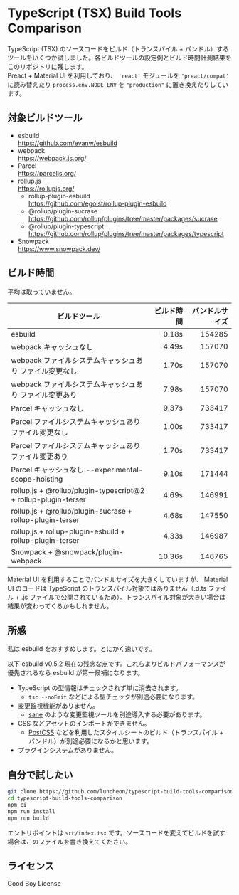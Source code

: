 # TypeScript (TSX) Build Tools Comparison

TypeScript (TSX) のソースコードをビルド（トランスパイル + バンドル）するツールをいくつか試しました。各ビルドツールの設定例とビルド時間計測結果をこのリポジトリに残します。  
Preact + Material UI を利用しており、 `'react'` モジュールを `'preact/compat'` に読み替えたり `process.env.NODE_ENV` を `"production"` に置き換えたりしています。

## 対象ビルドツール

- esbuild  
  https://github.com/evanw/esbuild
- webpack  
  https://webpack.js.org/
- Parcel  
  https://parceljs.org/
- rollup.js  
  https://rollupjs.org/
  - rollup-plugin-esbuild  
    https://github.com/egoist/rollup-plugin-esbuild
  - @rollup/plugin-sucrase  
    https://github.com/rollup/plugins/tree/master/packages/sucrase
  - @rollup/plugin-typescript  
    https://github.com/rollup/plugins/tree/master/packages/typescript
- Snowpack  
  https://www.snowpack.dev/

## ビルド時間

平均は取っていません。

| ビルドツール                                                   | ビルド時間 | バンドルサイズ |
| -------------------------------------------------------------- | ---------: | -------------: |
| esbuild                                                        |      0.18s |         154285 |
| webpack キャッシュなし                                         |      4.49s |         157070 |
| webpack ファイルシステムキャッシュあり ファイル変更なし        |      1.70s |         157070 |
| webpack ファイルシステムキャッシュあり ファイル変更あり        |      7.98s |         157070 |
| Parcel キャッシュなし                                          |      9.37s |         733417 |
| Parcel ファイルシステムキャッシュあり ファイル変更なし         |      1.00s |         733417 |
| Parcel ファイルシステムキャッシュあり ファイル変更あり         |      1.70s |         733417 |
| Parcel キャッシュなし --experimental-scope-hoisting            |      9.10s |         171444 |
| rollup.js + @rollup/plugin-typescript@2 + rollup-plugin-terser |      4.69s |         146991 |
| rollup.js + @rollup/plugin-sucrase + rollup-plugin-terser      |      4.68s |         147550 |
| rollup.js + rollup-plugin-esbuild + rollup-plugin-terser       |      4.33s |         146987 |
| Snowpack + @snowpack/plugin-webpack                            |     10.36s |         146765 |

Material UI を利用することでバンドルサイズを大きくしていますが、 Material UI のコードは TypeScript のトランスパイル対象ではありません（.d.ts ファイル + .js ファイルで公開されているため）。トランスパイル対象が大きい場合は結果が変わってくるかもしれません。

## 所感

私は esbuild をおすすめします。とにかく速いです。

以下 esbuild v0.5.2 現在の残念な点です。これらよりビルドパフォーマンスが優先されるなら esbuild が第一候補になります。

- TypeScript の型情報はチェックされず単に消去されます。
  - `tsc --noEmit` などによる型チェックが別途必要になります。
- 変更監視機能がありません。
  - [sane](https://github.com/amasad/sane) のような変更監視ツールを別途導入する必要があります。
- CSS などアセットのインポートができません。
  - [PostCSS](https://postcss.org/) などを利用したスタイルシートのビルド（トランスパイル + バンドル）が別途必要になるかと思います。
- プラグインシステムがありません。

## 自分で試したい

```bash
git clone https://github.com/luncheon/typescript-build-tools-comparison.git
cd typescript-build-tools-comparison
npm ci
npm run install
npm run build
```

エントリポイントは `src/index.tsx` です。ソースコードを変えてビルドを試す場合はこのファイルを書き換えてください。

## ライセンス

Good Boy License
